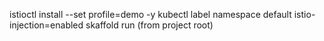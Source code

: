 istioctl install --set profile=demo -y
kubectl label namespace default istio-injection=enabled
skaffold run (from project root)